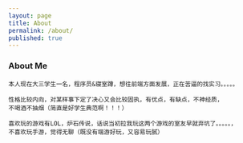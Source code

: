 ```yaml
---
layout: page
title: About
permalink: /about/
published: true
---
```



### About Me

	本人现在大三学生一名，程序员&寝室蹲，想往前端方面发展，正在苦逼的找实习。。。。。

	性格比较内向，对某样事下定了决心又会比较固执，有优点，有缺点，不神经质，
    不喝酒不抽烟（简直是好学生典范啊！！！）
    
    喜欢玩的游戏有LOL，炉石传说，话说当初拉我玩这两个游戏的室友早就弃坑了。。。。。，
    不喜欢玩手游，觉得无聊（既没有端游好玩，又容易玩腻）

